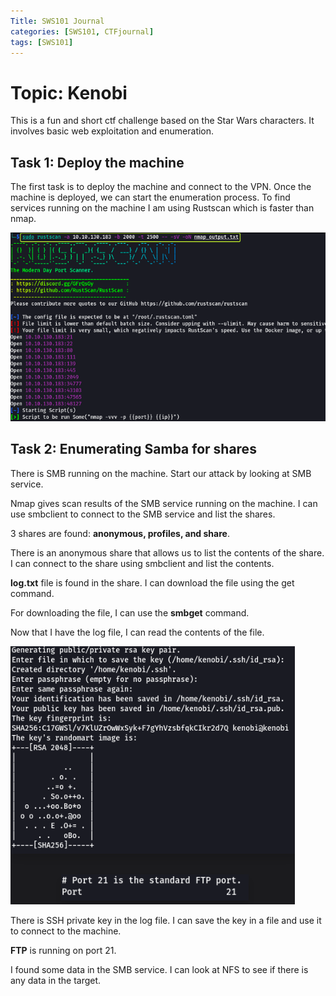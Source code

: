 ```yaml
---
Title: SWS101 Journal
categories: [SWS101, CTFjournal]
tags: [SWS101]
---
```


# Topic: Kenobi

This is a fun and short ctf challenge based on the Star Wars characters. It involves basic web exploitation and enumeration.

## Task 1: Deploy the machine

The first task is to deploy the machine and connect to the VPN. Once the machine is deployed, we can start the enumeration process. To find services running on the machine I am using Rustscan which is faster than nmap.

![alt text](<../assets/img/tryhackme_ctf/Screenshot from 2024-06-21 00-52-04.png>)

## Task 2: Enumerating Samba for shares

There is SMB running on the machine. Start our attack by looking at SMB service.

Nmap gives scan results of the SMB service running on the machine. I can use smbclient to connect to the SMB service and list the shares.

3 shares are found: **anonymous, profiles, and share**. 

There is an anonymous share that allows us to list the contents of the share. I can connect to the share using smbclient and list the contents.

**log.txt** file is found in the share. I can download the file using the get command.

For downloading the file, I can use the **smbget** command.

Now that I have the log file, I can read the contents of the file.

![alt text](<../assets/img/tryhackme_ctf/Screenshot from 2024-06-21 01-02-11.png>)

There is SSH private key in the log file. I can save the key in a file and use it to connect to the machine.

**FTP** is running on port 21.

I found some data in the SMB service. I can look at NFS to see if there is any data in the target.

